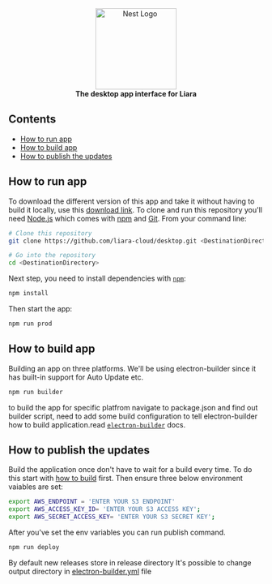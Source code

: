 <div align="center">
  <a href="https://liara.ir" target="blank">
    <div>
      <img src="https://raw.githubusercontent.com/liara-cloud/desktop/master/assets/icon.png" width="160" height="160" alt="Nest Logo" />
    </div>
  </a>
      <b>The desktop app interface for Liara</b>
</div>

## Contents

- [How to run app](#how-to-run-app)
- [How to build app](#how-to-build-app)
- [How to publish the updates](#how-to-publish-the-updates)

## How to run app

To download the different version of this app and take it without having to build it locally, use this [download link](https://liara.ir). To clone and run this repository you'll need [Node.js](https://nodejs.org/en/download/) which comes with [npm](http://npmjs.com) and [Git](https://git-scm.com).
From your command line:

```bash
# Clone this repository
git clone https://github.com/liara-cloud/desktop.git <DestinationDirectory>

# Go into the repository
cd <DestinationDirectory>
```

Next step, you need to install dependencies with [`npm`](https://npmjs.comg):

```bash
npm install
```

Then start the app:

```bash
npm run prod
```

## How to build app
Building an app on three platforms.
We'll be using electron-builder since it has built-in support for Auto Update etc.

```bash
npm run builder
```

to build the app for specific platfrom navigate to package.json and find out builder script, need to add some build configuration to tell electron-builder how to build application.read [`electron-builder`](https://www.electron.build/) docs.

## How to publish the updates
Build the application once don't have to wait for a build every time.
To do this start with [how to build](#how-to-build-app) first.
Then ensure three below environment vaiables are set:

```bash
export AWS_ENDPOINT = 'ENTER YOUR S3 ENDPOINT'
export AWS_ACCESS_KEY_ID= 'ENTER YOUR S3 ACCESS KEY';
export AWS_SECRET_ACCESS_KEY= 'ENTER YOUR S3 SECRET KEY';
```

After you've set the env variables you can run publish command.

```bash
npm run deploy
``` 

By default new releases store in release directory
It's possible to change output directory in [electron-builder.yml](https://www.electron.build/configuration/configuration.html#MetadataDirectories) file
